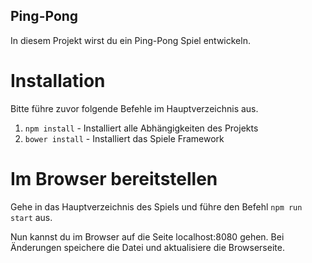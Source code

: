 ## Ping-Pong

In diesem Projekt wirst du ein Ping-Pong Spiel entwickeln.

# Installation

Bitte führe zuvor folgende Befehle im Hauptverzeichnis aus.

1. `npm install` - Installiert alle Abhängigkeiten des Projekts
1. `bower install` - Installiert das Spiele Framework

# Im Browser bereitstellen

Gehe in das Hauptverzeichnis des Spiels und führe den Befehl `npm run start` aus.

Nun kannst du im Browser auf die Seite localhost:8080 gehen. Bei Änderungen speichere die Datei und aktualisiere die Browserseite.
